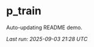 # p_train

Auto-updating README demo.

<!--START_SECTION:status-->
_Last run: 2025-09-03 21:28 UTC_
<!--END_SECTION:status-->












































































































































































































































































































